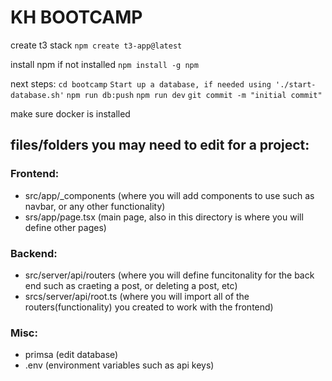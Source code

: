 # KH BOOTCAMP

create t3 stack
`npm create t3-app@latest`

install npm if not installed
`npm install -g npm`

next steps:
  ```cd bootcamp```
  ```Start up a database, if needed using './start-database.sh'```
  `npm run db:push`
  `npm run dev`
  `git commit -m "initial commit"`

make sure docker is installed


## files/folders you may need to edit for a project:
### Frontend:
- src/app/_components (where you will add components to use such as navbar, or any other functionality)
- srs/app/page.tsx (main page, also in this directory is where you will define other pages)

### Backend:
- src/server/api/routers (where you will define funcitonality for the back end such as craeting a post, or deleting a post, etc)
- srcs/server/api/root.ts (where you will import all of the routers(functionality) you created to work with the frontend)

### Misc:
- primsa (edit database)
- .env (environment variables such as api keys)